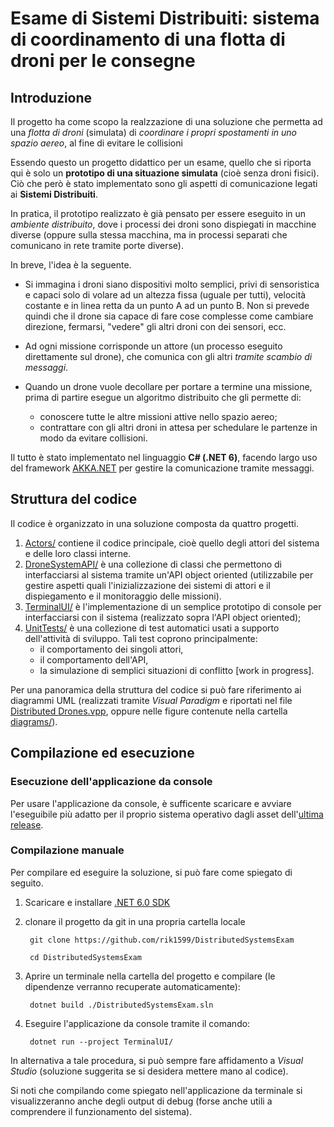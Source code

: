 # Esame di Sistemi Distribuiti: sistema di coordinamento di una flotta di droni per le consegne

## Introduzione

Il progetto ha come scopo la realzzazione di una soluzione che permetta ad una *flotta di droni* (simulata) di *coordinare i propri spostamenti in uno spazio aereo*, al fine di evitare le collisioni 

Essendo questo un progetto didattico per un esame, quello che si riporta qui è solo un **prototipo di una situazione simulata** (cioè senza droni fisici). Ciò che però è stato implementato sono gli aspetti di comunicazione legati ai **Sistemi Distribuiti**.

In pratica, il prototipo realizzato è già pensato per essere eseguito in un *ambiente distribuito*, dove i processi dei droni sono dispiegati in macchine diverse (oppure sulla stessa macchina, ma in processi separati che comunicano in rete tramite porte diverse).

In breve, l'idea è la seguente.

- Si immagina i droni siano dispositivi molto semplici, privi di sensoristica e capaci solo di volare ad un altezza fissa (uguale per tutti), velocità costante e in linea retta da un punto A ad un punto B. Non si prevede quindi che il drone sia capace di fare cose complesse come cambiare direzione, fermarsi, "vedere" gli altri droni con dei sensori, ecc.

- Ad ogni missione corrisponde un attore (un processo eseguito direttamente sul drone), che comunica con gli altri *tramite scambio di messaggi*.

- Quando un drone vuole decollare per portare a termine una missione, prima di partire esegue un algoritmo distribuito che gli permette di:
    - conoscere tutte le altre missioni attive nello spazio aereo;
    - contrattare con gli altri droni in attesa per schedulare le partenze in modo da evitare collisioni.

Il tutto è stato implementato nel linguaggio **C\# (.NET 6)**, facendo largo uso del framework [AKKA.NET](https://getakka.net/) per gestire la comunicazione tramite messaggi. 

## Struttura del codice

Il codice è organizzato in una soluzione composta da quattro progetti. 

1. [Actors/](Actors/) contiene il codice principale, cioè quello degli attori del sistema e delle loro classi interne.
2. [DroneSystemAPI/](DroneSystemAPI/) è una collezione di classi che permettono di interfacciarsi al sistema tramite un'API object oriented (utilizzabile per gestire aspetti quali l'inizializzazione dei sistemi di attori e il dispiegamento e il monitoraggio delle missioni).
3. [TerminalUI/](TerminalUI/) è l'implementazione di un semplice prototipo di console per interfacciarsi con il sistema (realizzato sopra l'API object oriented);
4. [UnitTests/](UnitTests/) è una collezione di test automatici usati a supporto dell'attività di sviluppo. Tali test coprono principalmente:
    - il comportamento dei singoli attori,
    - il comportamento dell'API,
    - la simulazione di semplici situazioni di conflitto [work in progress].

Per una panoramica della struttura del codice si può fare riferimento ai diagrammi UML (realizzati tramite *Visual Paradigm* e riportati nel file [Distributed Drones.vpp](Distributed%20Drones.vpp), oppure nelle figure contenute nella cartella [diagrams/](diagrams/)).

## Compilazione ed esecuzione

### Esecuzione dell'applicazione da console

Per usare l'applicazione da console, è sufficente scaricare e avviare l'eseguibile più adatto per il proprio sistema operativo dagli asset dell'[ultima release](https://github.com/rik1599/DistributedSystemsExam/releases/tag/v1.1.0). 


### Compilazione manuale

Per compilare ed eseguire la soluzione, si può fare come spiegato di seguito.

1. Scaricare e installare [.NET 6.0 SDK](https://dotnet.microsoft.com/en-us/download/dotnet/6.0)

2. clonare il progetto da git in una propria cartella locale

        git clone https://github.com/rik1599/DistributedSystemsExam

        cd DistributedSystemsExam

3. Aprire un terminale nella cartella del progetto e compilare (le dipendenze verranno recuperate automaticamente):

        dotnet build ./DistributedSystemsExam.sln 

4. Eseguire l'applicazione da console tramite il comando:

        dotnet run --project TerminalUI/

In alternativa a tale procedura, si può sempre fare affidamento a *Visual Studio* (soluzione suggerita se si desidera mettere mano al codice). 

Si noti che compilando come spiegato nell'applicazione da terminale si visualizzeranno anche degli output di debug (forse anche utili a comprendere il funzionamento del sistema).


